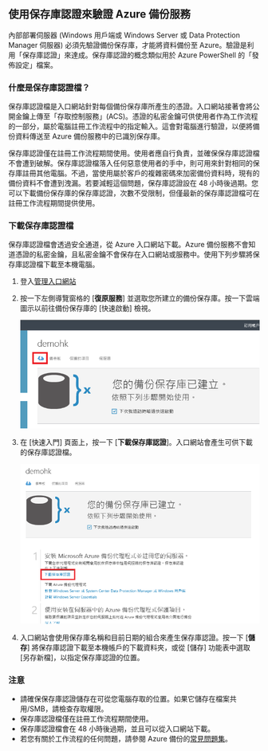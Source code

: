 ## 使用保存庫認證來驗證 Azure 備份服務

內部部署伺服器 (Windows 用戶端或 Windows Server 或 Data Protection Manager 伺服器) 必須先驗證備份保存庫，才能將資料備份至 Azure。驗證是利用「保存庫認證」來達成。保存庫認證的概念類似用於 Azure PowerShell 的「發佈設定」檔案。

### 什麼是保存庫認證檔？

保存庫認證檔是入口網站針對每個備份保存庫所產生的憑證。入口網站接著會將公開金鑰上傳至「存取控制服務」(ACS)。憑證的私密金鑰可供使用者作為工作流程的一部分，屬於電腦註冊工作流程中的指定輸入。這會對電腦進行驗證，以便將備份資料傳送至 Azure 備份服務中的已識別保存庫。

保存庫認證僅在註冊工作流程期間使用。使用者應自行負責，並確保保存庫認證檔不會遭到破解。保存庫認證檔落入任何惡意使用者的手中，則可用來針對相同的保存庫註冊其他電腦。不過，當使用屬於客戶的複雜密碼來加密備份資料時，現有的備份資料不會遭到洩漏。若要減輕這個問題，保存庫認證設在 48 小時後過期。您可以下載備份保存庫的保存庫認證，次數不受限制，但僅最新的保存庫認證檔可在註冊工作流程期間提供使用。

### 下載保存庫認證檔

保存庫認證檔會透過安全通道，從 Azure 入口網站下載。Azure 備份服務不會知道憑證的私密金鑰，且私密金鑰不會保存在入口網站或服務中。使用下列步驟將保存庫認證檔下載至本機電腦。

1.  登入[管理入口網站](https://manage.windowsazure.com/)
2.  按一下左側導覽窗格的 [**復原服務**] 並選取您所建立的備份保存庫。按一下雲端圖示以前往備份保存庫的 [快速啟動] 檢視。

    ![快速檢視](./media/backup-download-credentials/quickview.png)

3.  在 [快速入門] 頁面上，按一下 [**下載保存庫認證**]。入口網站會產生可供下載的保存庫認證檔。

    ![下載](./media/backup-download-credentials/downloadvc.png)

4.  入口網站會使用保存庫名稱和目前日期的組合來產生保存庫認證。按一下 [**儲存**] 將保存庫認證下載至本機帳戶的下載資料夾，或從 [儲存] 功能表中選取 [另存新檔]，以指定保存庫認證的位置。

### 注意
- 請確保保存庫認證儲存在可從您電腦存取的位置。如果它儲存在檔案共用/SMB，請檢查存取權限。
- 保存庫認證檔僅在註冊工作流程期間使用。
- 保存庫認證檔會在 48 小時後過期，並且可以從入口網站下載。
- 若您有關於工作流程的任何問題，請參閱 Azure 備份的[常見問題集](../articles/backup/backup-azure-backup-faq.md)。

<!---HONumber=AcomDC_0413_2016-->